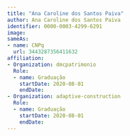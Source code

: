 ```yaml
---
title: "Ana Caroline dos Santos Paiva"
author: Ana Caroline dos Santos Paiva
identifier: 0000-0003-4299-6291
image: 
sameAs:
- name: CNPq
  url: 3443287356411632
affiliation:
- Organization: dmcpatrimonio
  Role:
  - name: Graduação
    startDate: 2020-08-01
    endDate: 
- Organization: adaptive-construction
  Role:
  - name: Graduação
    startDate: 2020-08-01
    endDate: 
---
```




